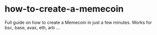 # how-to-create-a-memecoin
Full guide on how to create a Memecoin in just a few minutes. Works for bsc, base, avax, eth, arb ...
